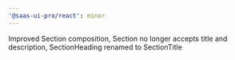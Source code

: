 ```yaml
---
'@saas-ui-pro/react': minor
---
```


Improved Section composition, Section no longer accepts title and description, SectionHeading renamed to SectionTitle
